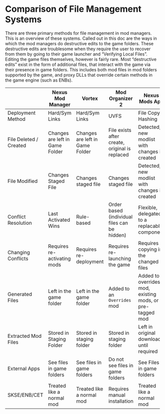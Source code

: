 # Comparison of File Management Systems

There are three primary methods for file management in mod managers. This is an overview of these systems. Called out in this doc are 
the ways in which the mod managers do destructive edits to the game folders. These destructive edits are troublesome when they require 
the user to recover from them by going to their game launcher and “Verifying Local Files”. Editing the game files themselves, however 
is fairly rare. Most “destructive edits” exist in the form of additional files, that interact with the game via their presence in game 
folders. This includes both mod files in mod folders supported by the game, and proxy DLLs that override certain methods in the game 
engine (such as ENBs).


|                        | Nexus Mod Manager                   | Vortex                          | Mod Organizer 2                                | Nexus Mods App                                             |
|------------------------|-------------------------------------|---------------------------------|------------------------------------------------|------------------------------------------------------------|
| Deployment Method      | Hard/Sym Links                      | Hard/Sym Links                  | UVFS                                           | File Copy / Hashing                                        | 
| File Deleted / Created | Changes are left in Game Folder     | Changes are left in Game Folder | File exists after create, original is replaced | Detected, new modlist with changes is created              |
| File Modified          | Changes Staged File                 | Changes staged file             | Changes staged file                            | Detected, new modlist with changes is created              |
| Conflict Resolution    | Last Activated Wins                 | Rule-based                      | Order based (individual files can be hidden)   | Flexible, delegated to a replacable component              |
| Changing Conflicts     | Requires re-activating mods         | Requires re-deployment          | Requires re-launching the game                 | Requires copying in the changed files                      |
| Generated Files        | Left in the game folder             | Left in the game folder         | Added to an `Overrides` mod                    | Added to a overrides mod, existing mods, or pre-tagged mod |
| Extracted Mod Files    | Stored in Staging Folder            | Stored in staging folder        | Stored in staging folder                       | Left in original downloads until required                  |
| External Apps          | See files in game folders           | See files in game folders       | Do not see files in game folders               | See Files in game folders                                  |
| SKSE/ENB/CET           | Treated like a normal mod           | Treated like a normal mod       | Requires manual installation                   | Treated like a normal mod                                  |

